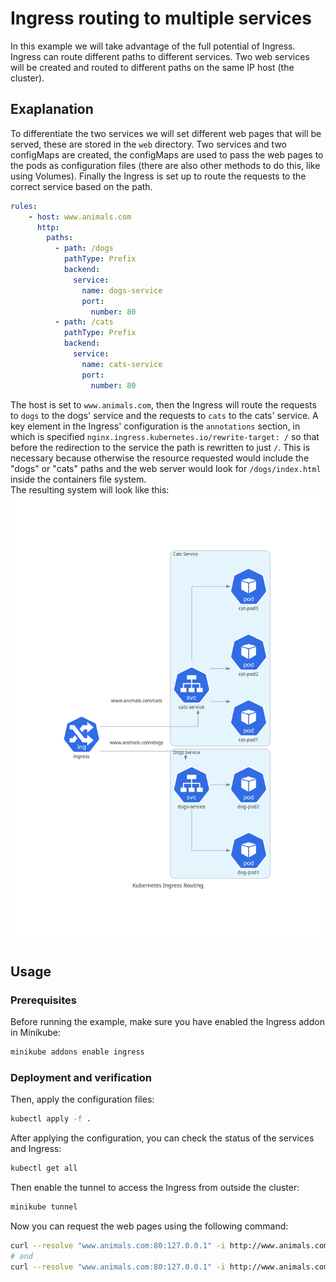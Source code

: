 # Ingress routing to multiple services
In this example we will take advantage of the full potential of Ingress. Ingress can route different paths to different services. 
Two web services will be created and routed to different paths on the same IP host (the cluster).

## Exaplanation
To differentiate the two services we will set different web pages that will be served, these are stored in the `web` directory.
Two services and two configMaps are created, the configMaps are used to pass the web pages to the pods as configuration files (there are also other methods to do this, like using Volumes).
Finally the Ingress is set up to route the requests to the correct service based on the path.
```yaml
rules:
    - host: www.animals.com
      http:
        paths:
          - path: /dogs
            pathType: Prefix
            backend:
              service:
                name: dogs-service
                port:
                  number: 80
          - path: /cats
            pathType: Prefix
            backend:
              service:
                name: cats-service
                port:
                  number: 80
```
The host is set to `www.animals.com`, then the Ingress will route the requests to `dogs` to the dogs' service and the requests to `cats` to the cats' service.
A key element in the Ingress' configuration is the `annotations` section, in which is specified `nginx.ingress.kubernetes.io/rewrite-target: /` so that before the redirection to the service the path is rewritten to just `/`. This is necessary because otherwise the resource requested would include the "dogs" or "cats" paths and the web server would look for `/dogs/index.html` inside the containers file system.
<br>
The resulting system will look like this:
![System diagram](diagram.jpg)

## Usage

### Prerequisites
Before running the example, make sure you have enabled the Ingress addon in Minikube:
```bash
minikube addons enable ingress
```

### Deployment and verification
Then, apply the configuration files:
```bash
kubectl apply -f .
```
After applying the configuration, you can check the status of the services and Ingress:
```bash
kubectl get all
```
Then enable the tunnel to access the Ingress from outside the cluster:
```bash
minikube tunnel
```
Now you can request the web pages using the following command:
```bash
curl --resolve "www.animals.com:80:127.0.0.1" -i http://www.animals.com/cats
# and
curl --resolve "www.animals.com:80:127.0.0.1" -i http://www.animals.com/dogs
```